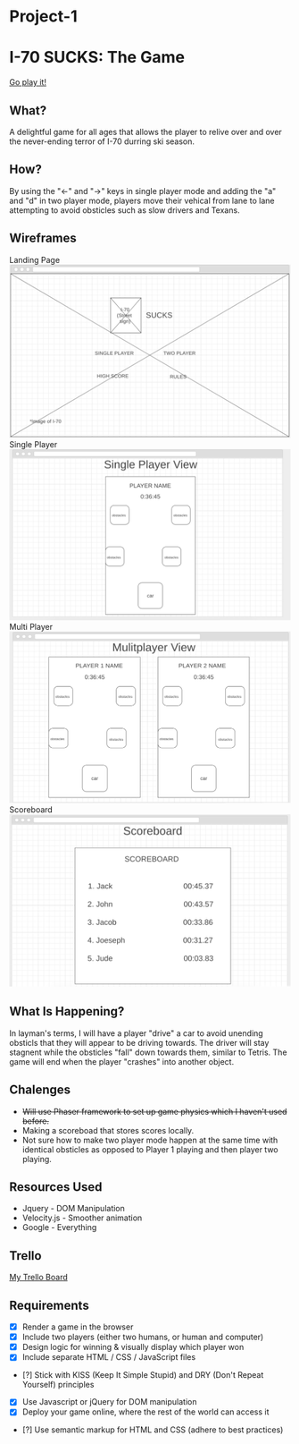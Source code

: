 # **Project-1**


# **I-70 SUCKS**: The Game

[Go play it!](https://joshrhughes.github.io/Project-1/homepage.html)



## What?
A delightful game for all ages that allows the player to relive over and over the never-ending terror of I-70 durring ski season.  

## How? 
By using the "<-" and "->" keys in single player mode and adding the "a" and "d" in two player mode, players move their vehical from lane to lane attempting to avoid obsticles such as slow drivers and Texans. 

## Wireframes

Landing Page ![picture](Landing_page.png)  
Single Player ![picture](single_player.png)   
Multi Player ![picture](multiplayer.png)   
Scoreboard ![picture](scoreboard.png)   

## What Is Happening? 

In layman's terms, I will have a player "drive" a car to avoid unending obsticls that they will appear to be driving towards.  The driver will stay stagnent while the obsticles "fall" down towards them, similar to Tetris. The game will end when the player "crashes" into another object. 

## Chalenges

 - ~~Will use Phaser framework to set up game physics which I haven't used before.~~
 - Making a scoreboad that stores scores locally.
 - Not sure how to make two player mode happen at the same time with identical obsticles as opposed to Player 1 playing and then player two playing.


## Resources Used

 - Jquery - DOM Manipulation
 - Velocity.js - Smoother animation
 - Google - Everything

## Trello

[My Trello Board](https://trello.com/b/Advm7G6D/project-1-user-stories)

## Requirements
- [x] Render a game in the browser
- [x] Include two players (either two humans, or human and computer)
- [x] Design logic for winning & visually display which player won
- [x] Include separate HTML / CSS / JavaScript files
- [?] Stick with KISS (Keep It Simple Stupid) and DRY (Don't Repeat Yourself) principles
- [x] Use Javascript or jQuery for DOM manipulation
- [x] Deploy your game online, where the rest of the world can access it
- [?] Use semantic markup for HTML and CSS (adhere to best practices)